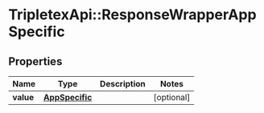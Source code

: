 # TripletexApi::ResponseWrapperAppSpecific

## Properties
Name | Type | Description | Notes
------------ | ------------- | ------------- | -------------
**value** | [**AppSpecific**](AppSpecific.md) |  | [optional] 


